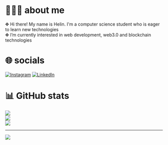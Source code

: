 # 👩🏻‍💻 about me
✥ Hi there! My name is Helin. I'm a computer science student who is eager to learn new technologies<br>✥ I’m currently interested in web development, web3.0 and blockchain technologies


# 🌐 socials
[![Instagram](https://img.shields.io/badge/Instagram-%23E4405F.svg?logo=Instagram&logoColor=white)](https://instagram.com/helinnakdogan) [![LinkedIn](https://img.shields.io/badge/LinkedIn-%230077B5.svg?logo=linkedin&logoColor=white)](https://linkedin.com/in/helinakdogan) 



# 📊 GitHub stats
![](https://github-readme-stats.vercel.app/api?username=helinakdogan&theme=nightowl&hide_border=false&include_all_commits=false&count_private=false)<br/>
![](https://github-readme-streak-stats.herokuapp.com/?user=helinakdogan&theme=nightowl&hide_border=false)<br/>
![](https://github-readme-stats.vercel.app/api/top-langs/?username=helinakdogan&theme=nightowl&hide_border=false&include_all_commits=false&count_private=false&layout=compact)

---
[![](https://visitcount.itsvg.in/api?id=helinakdogan&icon=7&color=5)](https://visitcount.itsvg.in)
